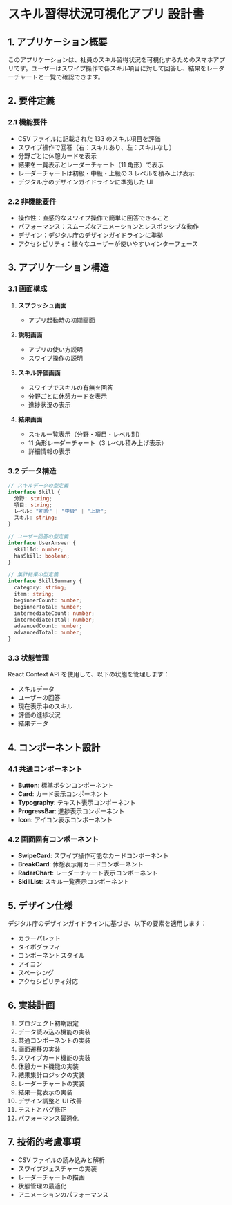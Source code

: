 # スキル習得状況可視化アプリ 設計書

## 1. アプリケーション概要

このアプリケーションは、社員のスキル習得状況を可視化するためのスマホアプリです。ユーザーはスワイプ操作で各スキル項目に対して回答し、結果をレーダーチャートと一覧で確認できます。

## 2. 要件定義

### 2.1 機能要件

- CSV ファイルに記載された 133 のスキル項目を評価
- スワイプ操作で回答（右：スキルあり、左：スキルなし）
- 分野ごとに休憩カードを表示
- 結果を一覧表示とレーダーチャート（11 角形）で表示
- レーダーチャートは初級・中級・上級の 3 レベルを積み上げ表示
- デジタル庁のデザインガイドラインに準拠した UI

### 2.2 非機能要件

- 操作性：直感的なスワイプ操作で簡単に回答できること
- パフォーマンス：スムーズなアニメーションとレスポンシブな動作
- デザイン：デジタル庁のデザインガイドラインに準拠
- アクセシビリティ：様々なユーザーが使いやすいインターフェース

## 3. アプリケーション構造

### 3.1 画面構成

1. **スプラッシュ画面**

   - アプリ起動時の初期画面

2. **説明画面**

   - アプリの使い方説明
   - スワイプ操作の説明

3. **スキル評価画面**

   - スワイプでスキルの有無を回答
   - 分野ごとに休憩カードを表示
   - 進捗状況の表示

4. **結果画面**
   - スキル一覧表示（分野・項目・レベル別）
   - 11 角形レーダーチャート（3 レベル積み上げ表示）
   - 詳細情報の表示

### 3.2 データ構造

```typescript
// スキルデータの型定義
interface Skill {
  分野: string;
  項目: string;
  レベル: "初級" | "中級" | "上級";
  スキル: string;
}

// ユーザー回答の型定義
interface UserAnswer {
  skillId: number;
  hasSkill: boolean;
}

// 集計結果の型定義
interface SkillSummary {
  category: string;
  item: string;
  beginnerCount: number;
  beginnerTotal: number;
  intermediateCount: number;
  intermediateTotal: number;
  advancedCount: number;
  advancedTotal: number;
}
```

### 3.3 状態管理

React Context API を使用して、以下の状態を管理します：

- スキルデータ
- ユーザーの回答
- 現在表示中のスキル
- 評価の進捗状況
- 結果データ

## 4. コンポーネント設計

### 4.1 共通コンポーネント

- **Button**: 標準ボタンコンポーネント
- **Card**: カード表示コンポーネント
- **Typography**: テキスト表示コンポーネント
- **ProgressBar**: 進捗表示コンポーネント
- **Icon**: アイコン表示コンポーネント

### 4.2 画面固有コンポーネント

- **SwipeCard**: スワイプ操作可能なカードコンポーネント
- **BreakCard**: 休憩表示用カードコンポーネント
- **RadarChart**: レーダーチャート表示コンポーネント
- **SkillList**: スキル一覧表示コンポーネント

## 5. デザイン仕様

デジタル庁のデザインガイドラインに基づき、以下の要素を適用します：

- カラーパレット
- タイポグラフィ
- コンポーネントスタイル
- アイコン
- スペーシング
- アクセシビリティ対応

## 6. 実装計画

1. プロジェクト初期設定
2. データ読み込み機能の実装
3. 共通コンポーネントの実装
4. 画面遷移の実装
5. スワイプカード機能の実装
6. 休憩カード機能の実装
7. 結果集計ロジックの実装
8. レーダーチャートの実装
9. 結果一覧表示の実装
10. デザイン調整と UI 改善
11. テストとバグ修正
12. パフォーマンス最適化

## 7. 技術的考慮事項

- CSV ファイルの読み込みと解析
- スワイプジェスチャーの実装
- レーダーチャートの描画
- 状態管理の最適化
- アニメーションのパフォーマンス
